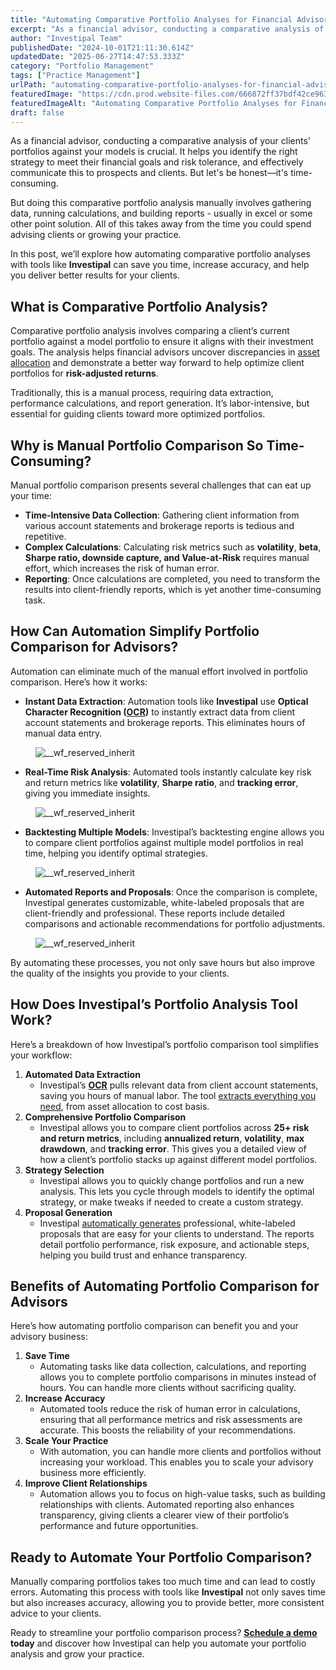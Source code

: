 ```yaml
---
title: "Automating Comparative Portfolio Analyses for Financial Advisors: Save Time and Optimize Client Portfolios"
excerpt: "As a financial advisor, conducting a comparative analysis of your clients' portfolios against your models is crucial."
author: "Investipal Team"
publishedDate: "2024-10-01T21:11:30.614Z"
updatedDate: "2025-06-27T14:47:53.333Z"
category: "Portfolio Management"
tags: ["Practice Management"]
urlPath: "automating-comparative-portfolio-analyses-for-financial-advisors-save-time-and-optimize-client-portfolios"
featuredImage: "https://cdn.prod.website-files.com/666872ff37bdf42ce9637d77/66fc6415fe828c6b5b9743c3_Automating%20Comparative%20Portfolio%20Analyses%20for%20Financial%20Advisors.png"
featuredImageAlt: "Automating Comparative Portfolio Analyses for Financial Advisors: Save Time and Optimize Client Portfolios"
draft: false
---
```

<p id="">As a financial advisor, conducting a comparative analysis of your clients' portfolios against your models is crucial. It helps you identify the right strategy to meet their financial goals and risk tolerance, and effectively communicate this to prospects and clients. But let's be honest—it's time-consuming.</p><p id="">But doing this comparative portfolio analysis manually involves gathering data, running calculations, and building reports - usually in excel or some other point solution. All of this takes away from the time you could spend advising clients or growing your practice.</p><p id="">In this post, we’ll explore how automating comparative portfolio analyses with tools like <strong id="">Investipal</strong> can save you time, increase accuracy, and help you deliver better results for your clients.</p><h2 id="">What is Comparative Portfolio Analysis?</h2><p id="">Comparative portfolio analysis involves comparing a client’s current portfolio against a model portfolio to ensure it aligns with their investment goals. The analysis helps financial advisors uncover discrepancies in <a href="/features/asset-allocation">asset allocation</a> and demonstrate a better way forward to help optimize client portfolios for <strong id="">risk-adjusted returns</strong>.</p><p id="">Traditionally, this is a manual process, requiring data extraction, performance calculations, and report generation. It’s labor-intensive, but essential for guiding clients toward more optimized portfolios.</p><h2 id="">Why is Manual Portfolio Comparison So Time-Consuming?</h2><p id="">Manual portfolio comparison presents several challenges that can eat up your time:</p><ul id=""><li id=""><strong id="">Time-Intensive Data Collection</strong>: Gathering client information from various account statements and brokerage reports is tedious and repetitive.</li><li id=""><strong id="">Complex Calculations</strong>: Calculating risk metrics such as <strong id="">volatility</strong>, <strong id="">beta</strong>, <strong id="">Sharpe ratio, downside capture, and Value-at-Risk</strong> requires manual effort, which increases the risk of human error.</li><li id=""><strong id="">Reporting</strong>: Once calculations are completed, you need to transform the results into client-friendly reports, which is yet another time-consuming task.</li></ul><h2 id="">How Can Automation Simplify Portfolio Comparison for Advisors?</h2><p id="">Automation can eliminate much of the manual effort involved in portfolio comparison. Here’s how it works:</p><ul id=""><li id=""><strong id="">Instant Data Extraction</strong>: Automation tools like <strong id="">Investipal</strong> use <strong id="">Optical Character Recognition (<a href="/features/automated-statement-scanner">OCR</a>)</strong> to instantly extract data from client account statements and brokerage reports. This eliminates hours of manual data entry.</li></ul><figure id="" class="w-richtext-figure-type-image w-richtext-align-fullwidth" style="max-width:1920px" data-rt-type="image" data-rt-align="fullwidth" data-rt-max-width="1920px"><div id=""><img src="/images/inline/automating-comparative-portfolio-analyses-for-financial-advisors-save-time-and-optimize-client-portfolios-0-2c816edec0.webp" loading="lazy" alt="__wf_reserved_inherit" width="auto" height="auto" id=""></div></figure><ul id=""><li id=""><strong id="">Real-Time Risk Analysis</strong>: Automated tools instantly calculate key risk and return metrics like <strong id="">volatility</strong>, <strong id="">Sharpe ratio</strong>, and <strong id="">tracking error</strong>, giving you immediate insights.</li></ul><figure id="" class="w-richtext-figure-type-image w-richtext-align-fullwidth" style="max-width:2240px" data-rt-type="image" data-rt-align="fullwidth" data-rt-max-width="2240px"><div id=""><img src="/images/inline/automating-comparative-portfolio-analyses-for-financial-advisors-save-time-and-optimize-client-portfolios-1-bcd3f5a7b0.webp" loading="lazy" alt="__wf_reserved_inherit" width="auto" height="auto" id=""></div></figure><ul id=""><li id=""><strong id="">Backtesting Multiple Models</strong>: Investipal’s backtesting engine allows you to compare client portfolios against multiple model portfolios in real time, helping you identify optimal strategies.</li></ul><figure id="" class="w-richtext-figure-type-image w-richtext-align-fullwidth" style="max-width:2240px" data-rt-type="image" data-rt-align="fullwidth" data-rt-max-width="2240px"><div id=""><img src="/images/inline/automating-comparative-portfolio-analyses-for-financial-advisors-save-time-and-optimize-client-portfolios-2-06e9a8ec49.webp" loading="lazy" alt="__wf_reserved_inherit" width="auto" height="auto" id=""></div></figure><ul id=""><li id=""><strong id="">Automated Reports and Proposals</strong>: Once the comparison is complete, Investipal generates customizable, white-labeled proposals that are client-friendly and professional. These reports include detailed comparisons and actionable recommendations for portfolio adjustments.</li></ul><figure id="" class="w-richtext-figure-type-image w-richtext-align-fullwidth" style="max-width:2240px" data-rt-type="image" data-rt-align="fullwidth" data-rt-max-width="2240px"><div id=""><img src="/images/inline/automating-comparative-portfolio-analyses-for-financial-advisors-save-time-and-optimize-client-portfolios-3-56c17d1557.webp" loading="lazy" alt="__wf_reserved_inherit" width="auto" height="auto" id=""></div></figure><p id="">By automating these processes, you not only save hours but also improve the quality of the insights you provide to your clients.</p><h2 id="">How Does Investipal’s Portfolio Analysis Tool Work?</h2><p id="">Here’s a breakdown of how Investipal’s portfolio comparison tool simplifies your workflow:</p><ol start=""><li><strong id="">Automated Data Extraction</strong>‍<ul><li>Investipal’s <strong id=""><a href="/features/automated-statement-scanner">OCR</a></strong> pulls relevant data from client account statements, saving you hours of manual labor. The tool <a href="/blog/how-to-extract-account-statement-portfolio-holdings-from-pdfs-using-ai" id="">extracts everything you need</a>, from asset allocation to cost basis.</li></ul></li><li><strong>Comprehensive Portfolio Comparison</strong>‍<ul><li>Investipal allows you to compare client portfolios across <strong id="">25+ risk and return metrics</strong>, including <strong id="">annualized return</strong>, <strong id="">volatility</strong>, <strong id="">max drawdown</strong>, and <strong id="">tracking error</strong>. This gives you a detailed view of how a client’s portfolio stacks up against different model portfolios.<strong>‍</strong></li></ul></li><li><strong>Strategy Selection</strong>‍<ul><li>Investipal allows you to quickly change portfolios and run a new analysis. This lets you cycle through models to identify the optimal strategy, or make tweaks if needed to create a custom strategy.<strong>‍</strong></li></ul></li><li><strong>Proposal Generation</strong><ul><li><strong>‍</strong>Investipal <a href="/blog/how-to-automate-sales-and-compliance-for-rias-maximize-efficiency-with-a-streamlined-process">automatically generates</a> professional, white-labeled proposals that are easy for your clients to understand. The reports detail portfolio performance, risk exposure, and actionable steps, helping you build trust and enhance transparency.</li></ul></li></ol><h2 id="">Benefits of Automating Portfolio Comparison for Advisors</h2><p id="">Here’s how automating portfolio comparison can benefit you and your advisory business:</p><ol start=""><li>‍<strong id="">Save Time</strong><ul><li><strong id="">‍</strong>Automating tasks like data collection, calculations, and reporting allows you to complete portfolio comparisons in minutes instead of hours. You can handle more clients without sacrificing quality.<strong id="">‍</strong></li></ul></li><li><strong id="">Increase Accuracy</strong>‍<ul><li>Automated tools reduce the risk of human error in calculations, ensuring that all performance metrics and risk assessments are accurate. This boosts the reliability of your recommendations.<strong id="">‍</strong></li></ul></li><li><strong id="">Scale Your Practice</strong>‍<ul><li>With automation, you can handle more clients and portfolios without increasing your workload. This enables you to scale your advisory business more efficiently.<strong id="">‍</strong></li></ul></li><li><strong id="">Improve Client Relationships</strong>‍<ul><li>Automation allows you to focus on high-value tasks, such as building relationships with clients. Automated reporting also enhances transparency, giving clients a clearer view of their portfolio’s performance and future opportunities.</li></ul></li></ol><h2 id="">Ready to Automate Your Portfolio Comparison?</h2><p id="">Manually comparing portfolios takes too much time and can lead to costly errors. Automating this process with tools like <strong id="">Investipal</strong> not only saves time but also increases accuracy, allowing you to provide better, more consistent advice to your clients.</p><p id="">Ready to streamline your portfolio comparison process? <a href="/book-a-demo" id=""><strong id="">Schedule a demo </strong></a><strong id="">today</strong> and discover how Investipal can help you automate your portfolio analysis and grow your practice.</p>